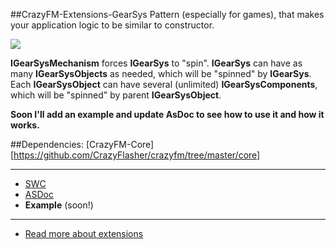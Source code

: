 ##CrazyFM-Extensions-GearSys
Pattern (especially for games), that makes your application logic to be similar to constructor.

![](https://github.com/CrazyFlasher/crazyfm/blob/gh-pages/assets/gears.jpg?raw=true)

**IGearSysMechanism** forces **IGearSys** to "spin". **IGearSys** can have as many **IGearSysObjects** as needed, which will be "spinned"
 by **IGearSys**.
Each **IGearSysObject** can have several (unlimited) **IGearSysComponents**, which will be "spinned" by parent **IGearSysObject**.

**Soon I'll add an example and update AsDoc to see how to use it and how it works.**

##Dependencies:
[CrazyFM-Core][https://github.com/CrazyFlasher/crazyfm/tree/master/core]

***

- [SWC](http://188.166.108.195/projects/crazyfm/extensions/gearSys/crazyfm-ext-gearSys_latest.zip)
- [ASDoc](http://188.166.108.195/projects/crazyfm/extensions/gearSys/doc)
- **Example** (soon!)

***

- [Read more about extensions](../../extensions)